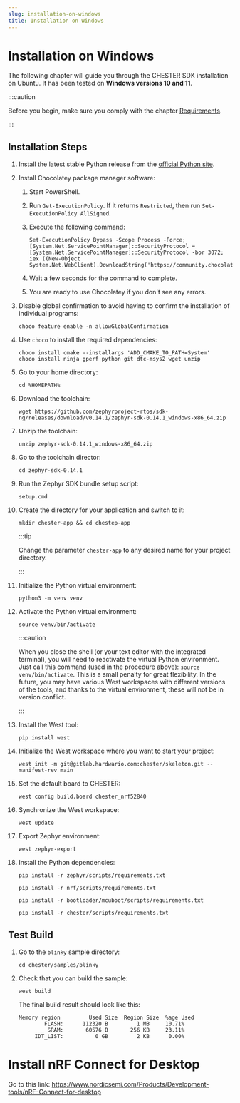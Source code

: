 ```yaml
---
slug: installation-on-windows
title: Installation on Windows
---
```


# Installation on Windows

The following chapter will guide you through the CHESTER SDK installation on Ubuntu. It has been tested on **Windows versions 10 and 11**.

:::caution

Before you begin, make sure you comply with the chapter [Requirements](requirements).

:::

## Installation Steps

1. Install the latest stable Python release from the [official Python site](https://www.python.org/downloads/windows/).

1. Install Chocolatey package manager software:

   1. Start PowerShell.

   1. Run `Get-ExecutionPolicy`. If it returns `Restricted`, then run `Set-ExecutionPolicy AllSigned`.

   1. Execute the following command:

      ```
      Set-ExecutionPolicy Bypass -Scope Process -Force; [System.Net.ServicePointManager]::SecurityProtocol = [System.Net.ServicePointManager]::SecurityProtocol -bor 3072; iex ((New-Object System.Net.WebClient).DownloadString('https://community.chocolatey.org/install.ps1'))
      ```
   1. Wait a few seconds for the command to complete.

   1. You are ready to use Chocolatey if you don't see any errors.

1. Disable global confirmation to avoid having to confirm the installation of individual programs:

   ```
   choco feature enable -n allowGlobalConfirmation
   ```

1. Use `choco` to install the required dependencies:

   ```
   choco install cmake --installargs 'ADD_CMAKE_TO_PATH=System'
   choco install ninja gperf python git dtc-msys2 wget unzip
   ```

1. Go to your home directory:

   ```
   cd %HOMEPATH%
   ```

1. Download the toolchain:

   ```
   wget https://github.com/zephyrproject-rtos/sdk-ng/releases/download/v0.14.1/zephyr-sdk-0.14.1_windows-x86_64.zip
   ```

1. Unzip the toolchain:

   ```
   unzip zephyr-sdk-0.14.1_windows-x86_64.zip
   ```

1. Go to the toolchain director:

   ```
   cd zephyr-sdk-0.14.1
   ```

1. Run the Zephyr SDK bundle setup script:

   ```
   setup.cmd
   ```

1. Create the directory for your application and switch to it:

   ```
   mkdir chester-app && cd chestep-app
   ```

   :::tip

   Change the parameter `chester-app` to any desired name for your project directory.

   :::

1. Initialize the Python virtual environment:

   ```
   python3 -m venv venv
   ```

1. Activate the Python virtual environment:

   ```
   source venv/bin/activate
   ```

   :::caution

   When you close the shell (or your text editor with the integrated terminal), you will need to reactivate the virtual Python environment. Just call this command (used in the procedure above): `source venv/bin/activate`. This is a small penalty for great flexibility. In the future, you may have various West workspaces with different versions of the tools, and thanks to the virtual environment, these will not be in version conflict.

   :::

1. Install the West tool:

   ```
   pip install west
   ```

1. Initialize the West workspace where you want to start your project:

   ```
   west init -m git@gitlab.hardwario.com:chester/skeleton.git --manifest-rev main
   ```

1. Set the default board to CHESTER:

   ```
   west config build.board chester_nrf52840
   ```

1. Synchronize the West workspace:

   ```
   west update
   ```

1. Export Zephyr environment:

   ```
   west zephyr-export
   ```

1. Install the Python dependencies:

   ```
   pip install -r zephyr/scripts/requirements.txt
   ```

   ```
   pip install -r nrf/scripts/requirements.txt
   ```

   ```
   pip install -r bootloader/mcuboot/scripts/requirements.txt
   ```

   ```
   pip install -r chester/scripts/requirements.txt
   ```

## Test Build

1. Go to the `blinky` sample directory:

   ```
   cd chester/samples/blinky
   ```

1. Check that you can build the sample:

   ```
   west build
   ```

   The final build result should look like this:

   ```
   Memory region         Used Size  Region Size  %age Used
           FLASH:      112320 B         1 MB     10.71%
            SRAM:       60576 B       256 KB     23.11%
        IDT_LIST:          0 GB         2 KB      0.00%
   ```

# Install nRF Connect for Desktop

Go to this link:
https://www.nordicsemi.com/Products/Development-tools/nRF-Connect-for-desktop
